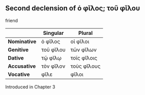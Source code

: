 ## Second declension of ὁ φῐ́λος; τοῦ φῐ́λου

friend

|                | Singular  | Plural      |
|----------------|-----------|-------------|
| **Nominative** | ὁ φῐ́λος   | οἱ φῐ́λοι    |
| **Genitive**   | τοῦ φῐ́λου | τῶν φῐ́λων   |
| **Dative**     | τῷ φῐ́λῳ   | τοῖς φῐ́λοις |
| **Accusative** | τὸν φῐ́λον | τοὺς φῐ́λους |
| **Vocative**   | φῐ́λε      | φῐ́λοι       |


Introduced in Chapter 3

